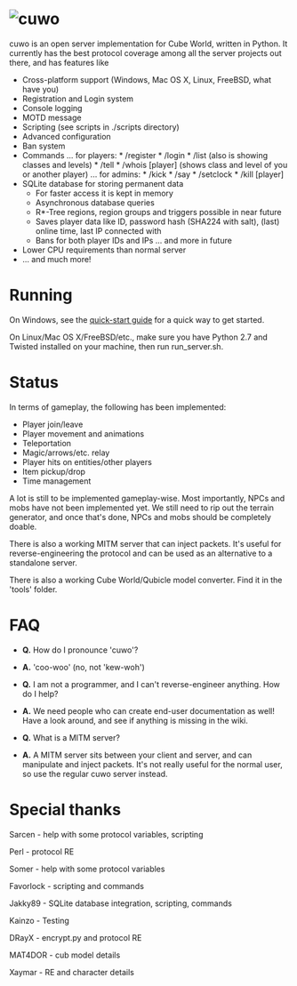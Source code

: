 ![cuwo](http://mp2.dk/cuwo/logo.png)
====

cuwo is an open server implementation for Cube World, written in Python.
It currently has the best protocol coverage among all the server projects out
there, and has features like

* Cross-platform support (Windows, Mac OS X, Linux, FreeBSD, what have you)
* Registration and Login system
* Console logging
* MOTD message
* Scripting (see scripts in ./scripts directory)
* Advanced configuration
* Ban system
* Commands
    ... for players:
        * /register <password>
        * /login <ID> <password>
        * /list (also is showing classes and levels)
        * /tell <player> <message>
        * /whois [player] (shows class and level of you or another player)
    ... for admins:
        * /kick <player>
        * /say <message>
        * /setclock <time>
        * /kill [player]
* SQLite database for storing permanent data
    * For faster access it is kept in memory
    * Asynchronous database queries
    * R*-Tree regions, region groups and triggers possible in near future
    * Saves player data like ID, password hash (SHA224 with salt), (last) online time, last IP connected with
    * Bans for both player IDs and IPs
    ... and more in future
* Lower CPU requirements than normal server
* ... and much more!

Running
=======

On Windows, see the
[quick-start guide](https://github.com/matpow2/cuwo/wiki/Quickstart) for a
quick way to get started.

On Linux/Mac OS X/FreeBSD/etc., make sure you have Python 2.7 and Twisted
installed on your machine, then run run_server.sh.

Status
======

In terms of gameplay, the following has been implemented:
* Player join/leave
* Player movement and animations
* Teleportation
* Magic/arrows/etc. relay
* Player hits on entities/other players
* Item pickup/drop
* Time management

A lot is still to be implemented gameplay-wise. Most importantly, NPCs and mobs
have not been implemented yet. We still need to rip out the terrain generator,
and once that's done, NPCs and mobs should be completely doable.

There is also a working MITM server that can inject packets. It's useful for
reverse-engineering the protocol and can be used as an alternative to a
standalone server.

There is also a working Cube World/Qubicle model converter. Find it in the
'tools' folder.

FAQ
===

* **Q.** How do I pronounce 'cuwo'?

* **A.** 'coo-woo' (no, not 'kew-woh')

* **Q.** I am not a programmer, and I can't reverse-engineer anything. How do
         I help?

* **A.** We need people who can create end-user documentation as well! Have a
         look around, and see if anything is missing in the wiki.

* **Q.** What is a MITM server?

* **A.** A MITM server sits between your client and server, and can manipulate
         and inject packets. It's not really useful for the normal user, so
         use the regular cuwo server instead.

Special thanks
==============

Sarcen - help with some protocol variables, scripting

Perl - protocol RE

Somer - help with some protocol variables

Favorlock - scripting and commands

Jakky89 - SQLite database integration, scripting, commands

Kainzo - Testing

DRayX - encrypt.py and protocol RE

MAT4DOR - cub model details

Xaymar - RE and character details